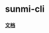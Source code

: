 # sunmi-cli

### [文档](https://thoughts.teambition.com/workspaces/62426b6cdfb2bb00412d3e27/docs/6294305fce567600019c2f17)